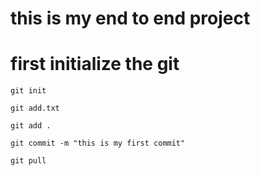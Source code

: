 # this is my end to end project

# first initialize the git

```
git init
```


```
git add.txt

git add .

```


```
git commit -m "this is my first commit"
```

```
git pull

```
